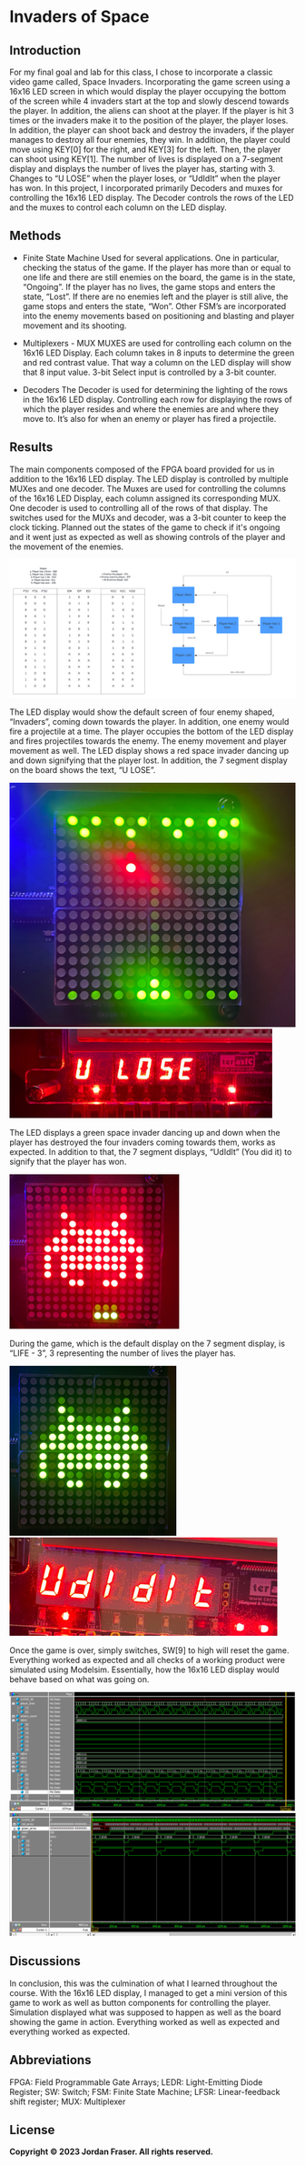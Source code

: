 # Invaders of Space

## Introduction
For my final goal and lab for this class, I chose to incorporate a classic video game called, Space Invaders. Incorporating the game screen using a 16x16 LED screen in which would display the player occupying the bottom of the screen while 4 invaders start at the top and slowly descend towards the player. In addition, the aliens can shoot at the player. If the player is hit 3 times or the invaders make it to the position of the player, the player loses. In addition, the player can shoot back and destroy the invaders, if the player manages to destroy all four enemies, they win. In addition, the player could move using KEY[0] for the right, and KEY[3] for the left. Then, the player can shoot using KEY[1]. The number of lives is displayed on a 7-segment display and displays the number of lives the player has, starting with 3. Changes to “U LOSE” when the player loses, or “UdIdIt” when the player has won. In this project, I incorporated primarily Decoders and muxes for controlling the 16x16 LED display. The Decoder controls the rows of the LED and the muxes to control each column on the LED display.

## Methods
* Finite State Machine
Used for several applications. One in particular, checking the status of the game. If the player has more than or equal to one life and there are still enemies on the board, the game is in the state, “Ongoing”. If the player has no lives, the game stops and enters the state, “Lost”. If there are no enemies left and the player is still alive, the game stops and enters the state, “Won”. Other FSM’s are incorporated into the enemy movements based on positioning and blasting and player movement and its shooting.

* Multiplexers - MUX
MUXES are used for controlling each column on the 16x16 LED Display. Each column takes in 8 inputs to determine the green and red contrast value. That way a column on the LED display will show that 8 input value. 3-bit Select input is controlled by a 3-bit counter.

* Decoders
The Decoder is used for determining the lighting of the rows in the 16x16 LED display. Controlling each row for displaying the rows of which the player resides and where the enemies are and where they move to. It’s also for when an enemy or player has fired a projectile.


## Results
The main components composed of the FPGA board provided for us in addition to the 16x16 LED display. The LED display is controlled by multiple MUXes and one decoder. The Muxes are used for controlling the columns of the 16x16 LED Display, each column assigned its corresponding MUX. One decoder is used to controlling all of the rows of that display. The switches used for the MUXs and decoder, was a 3-bit counter to keep the clock ticking. Planned out the states of the game to check if it's ongoing and it went just as expected as well as showing controls of the player and the movement of the enemies. 

![alt text](./images/lucid_chart.png)

The LED display would show the default screen of four enemy shaped, “Invaders”, coming down towards the player. In addition, one enemy would fire a projectile at a time. The player occupies the bottom of the LED display and fires projectiles towards the enemy. The enemy movement and player movement as well. The LED display shows a red space invader dancing up and down signifying that the player lost. In addition, the 7 segment display on the board shows the text, “U LOSE”.

![alt text](./images/game_display.png)
![alt text](./images/you_lose_text.png)

The LED displays a green space invader dancing up and down when the player has destroyed the four invaders coming towards them, works as expected. In addition to that, the 7 segment displays, “UdIdIt” (You did it) to signify that the player has won.  

![alt text](./images/enemy_wins.png)

During the game, which is the default display on the 7 segment display, is “LIFE - 3”, 3 representing the number of lives the player has. 

![alt text](./images/player_wins.png)
![alt text](./images/u_did_it_text.png)

Once the game is over, simply switches, SW[9] to high will reset the game. Everything worked as expected and all checks of a working product were simulated using Modelsim. Essentially, how the 16x16 LED display would behave based on what was going on. 

![alt text](./images/display_led_lose_player_life.png)
![alt text](./images/when_player_gets_hit.png)

## Discussions
In conclusion, this was the culmination of what I learned throughout the course. With the 16x16 LED display, I managed to get a mini version of this game to work as well as button components for controlling the player. Simulation displayed what was supposed to happen as well as the board showing the game in action. Everything worked as well as expected and everything worked as expected.

## Abbreviations
FPGA: Field Programmable Gate Arrays; LEDR: Light-Emitting Diode Register; SW: Switch; FSM: Finite State Machine; LFSR: Linear-feedback shift register; MUX: Multiplexer

## License
**Copyright &copy; 2023 Jordan Fraser. All rights reserved.**